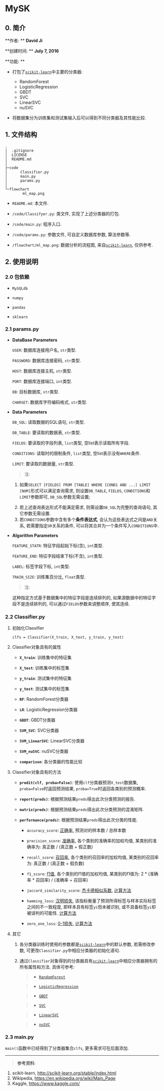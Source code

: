 # MySK

## 0. 简介

**作者: ** **David Ji**

**创建时间: ** **July 7, 2016**

**功能: ** 

- 打包了[`scikit-learn`](http://scikit-learn.org/stable/index.html)中主要的分类器:

    - RandomForest
    - LogisticRegression
    - GBDT
    - SVC
    - LinearSVC
    - nuSVC

- 将数据集分为训练集和测试集输入后可以得到不同分类器及其性能比较.

## 1. 文件结构

```
.
│  .gitignore
│  LICENSE
│  README.md
│
├─code
│      Classifier.py
│      main.py
│      params.py
│
└─flowchart
        ml_map.png
```

- `README.md`: 本文件.

- `/code/Classifyer.py`: 类文件, 实现了上述分类器的打包.

- `/code/main.py`: 程序入口.

- `/code/params.py`: 参数文件, 可自定义数据库参数, 算法参数等.

- `/flowchart/ml_map.png`: 数据分析的流程图, 来自[`scikit-learn`](http://scikit-learn.org/stable/index.html), 仅供参考.

## 2. 使用说明

### 2.0 包依赖

- `MySQLdb`

- `numpy`

- `pandas`

- `sklearn`

### 2.1 params.py

- **DataBase Parameters**

    `USER`: 数据库连接用户名, `str`类型.
    
    `PASSWORD`: 数据库连接密码, `str`类型.
    
    `HOST`: 数据库连接主机, `str`类型.
    
    `PORT`: 数据库连接端口, `int`类型.
    
    `DB`: 目标数据库, `str`类型.
    
    `CHARSET`: 数据库字符编码格式, `str`类型.

- **Data Parameters**

    `DB_SQL`: 读取数据的SQL语句, `str`类型.

    `DB_TABLE`: 要读取的数据表, `str`类型.

    `FIELDS`: 要读取的字段列表, `list`类型, 空list表示读取所有字段.

    `CONDITIONS`: 读取时的限制条件, `list`类型, 空list表示没有`WHERE`条件.

    `LIMIT`: 要读取的数据量, `str`类型.

    > 注:
    >
    1. 如果`SELECT [FIELDS] FROM [TABLE] WHERE [COND1 AND ...] LIMIT [NUM]`形式可以满足查询需求, 则设置`DB_TABLE`, `FIELDS`, `CONDITIONS`和`LIMIT`参数即可, `DB_SQL`参数无需设置;
    >
    2. 若上述查询表达形式不能满足需求, 则需设置`DB_SQL`为完整的查询语句, 其它参数无需设置.
    3. 若`CONDITIONS`参数中含有多个**条件表达式**, 会认为这些表达式之间是`AND`关系, 若需要指定`OR`关系的条件, 可以将其合并为一个条件写入`CONDITIONS`中.

- **Algorithm Parameters**

    `FEATURE_STATR`: 特征字段起始下标(含), `int`类型.

    `FEATURE_END`: 特征字段结束下标(不含), `int`类型.

    `LABEL`: 标签字段下标, `int`类型.

    `TRAIN_SIZE`: 训练集百分比, `float`类型.

    > 注:
    >
    这种指定方式基于数据集中的特征字段是连续排列的, 如果源数据中的特征字段不是连续排列的, 可以通过`FIELDS`参数来调整顺序, 使其连续.

### 2.2 Classifier.py
    
1. 初始化Classifier

    ```
    clfs = Classifier(X_train, X_test, y_train, y_test)
    ```

2. Classifier对象具有的属性

    - **`X_train`**: 训练集中的特征集

    - **`X_test`**: 训练集中的标签集

    - **`y_train`**: 测试集中的特征集

    - **`y_test`**: 测试集中的标签集

    - **`RF`**: RandomForest分类器

    - **`LR`**: LogisticRegression分类器

    - **`GBDT`**: GBDT分类器

    - **`SVM_SVC`**: SVC分类器

    - **`SVM_LinearSVC`**: LinearSVC分类器

    - **`SVM_nuSVC`**: nuSVC分类器

    - **`comparison`**: 各分类器的性能比较

3. Classifier对象具有的方法

    - **`predit(clf, proba=False)`**: 使用`clf`分类器预测`X_test`数据集, `proba=False`时返回预测结果, `proba=True`时返回各类别的预测概率.

    - **`report(preds)`**: 根据预测结果`preds`得出此次分类预测的报告.

    - **`matrix(preds)`**: 根据预测结果`preds`得出此次分类预测的混淆矩阵.

    - **`performance(preds)`**: 根据预测结果`preds`得出此次分类的性能.
        
        - `accuracy_score`: [正确率](http://scikit-learn.org/stable/modules/generated/sklearn.metrics.accuracy_score.html), 预测对的样本数 / 总样本数

        - `precision_score`: [准确率](http://scikit-learn.org/stable/modules/generated/sklearn.metrics.precision_score.html), 各个类别的准确率的加权均值, 某类别的准确率为: 真正数 / (真正数 + 假正数)

        - `recall_score`: [召回率](http://scikit-learn.org/stable/modules/generated/sklearn.metrics.recall_score.html),  各个类别的召回率的加权均值, 某类别的召回率为: 真正数 / (真正数 + 假负数)

        - `f1_score`: [f1值](http://scikit-learn.org/stable/modules/generated/sklearn.metrics.f1_score.html), 各个类别的f1值的加权均值, 某类别的f1值为: 2 * (准确率 * 召回率) / (准确率 + 召回率)

        - `jaccard_similarity_score`: [杰卡德相似系数](http://scikit-learn.org/stable/modules/generated/sklearn.metrics.jaccard_similarity_score.html), [计算方法](https://en.wikipedia.org/wiki/Jaccard_index)

        - `hamming_loss`: [汉明损失](http://scikit-learn.org/stable/modules/generated/sklearn.metrics.hamming_loss.html), 该指标衡量了预测所得标签与样本实际标签之间的不一致程度, 即样本具有标签`yi`但未被识别, 或不具备标签`yi`却被误判的可能性. [计算方法](https://www.kaggle.com/wiki/HammingLoss)

        - `zero_one_loss`: [0-1损失](http://scikit-learn.org/stable/modules/generated/sklearn.metrics.zero_one_loss.html), [计算方法](https://en.wikipedia.org/wiki/Loss_function)


4. 其它

    1. 各分类器训练时使用的参数都是[`scikit-learn`](http://scikit-learn.org/stable/index.html)中的默认参数, 若需修改参数, 可更改`Classifier.py`中相应分类器的初始化语句.

    2. 通过`Classifier`对象得到的分类器具有[`scikit-learn`](http://scikit-learn.org/stable/index.html)中相应分类器拥有的所有属性和方法. 具体可参考:

        > - [`RandomForest`](http://scikit-learn.org/stable/modules/generated/sklearn.ensemble.RandomForestClassifier.html)

        > - [`LogisticRegression`](http://scikit-learn.org/stable/modules/generated/sklearn.linear_model.LogisticRegression.html)

        > - [`GBDT`](http://scikit-learn.org/stable/modules/generated/sklearn.ensemble.GradientBoostingClassifier.html)

        > - [`SVC`](http://scikit-learn.org/stable/modules/generated/sklearn.svm.SVC.html)

        > - [`LinearSVC`](http://scikit-learn.org/stable/modules/generated/sklearn.svm.LinearSVC.html)

        > - [`nuSVC`](http://scikit-learn.org/stable/modules/generated/sklearn.svm.NuSVC.html)

### 2.3 main.py
`main()`函数中已经得到了分类器集合`clfs`, 更多需求可在后面添加.


---

> **参考资料**:
>
1. scikit-learn, http://scikit-learn.org/stable/index.html
2. Wikipedia, https://en.wikipedia.org/wiki/Main_Page
3. Kaggle, https://www.kaggle.com/


